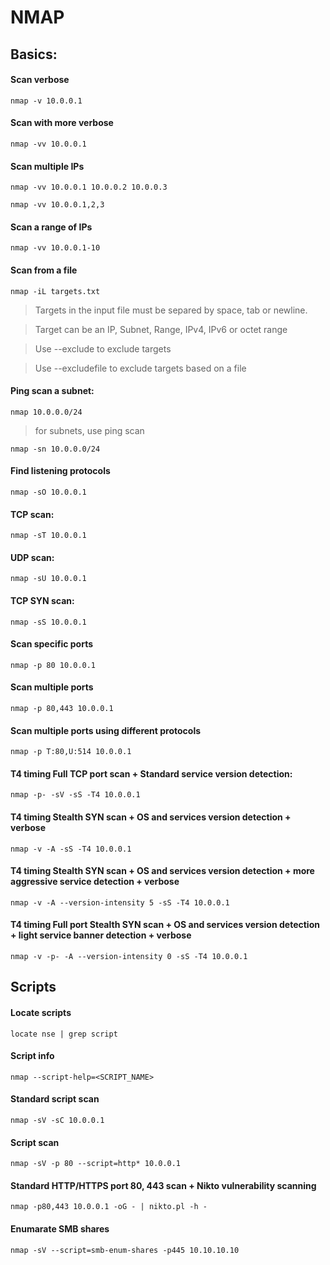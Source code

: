 # NMAP

## Basics:

#### Scan verbose

`nmap -v 10.0.0.1`

#### Scan with more verbose

`nmap -vv 10.0.0.1`

#### Scan multiple IPs

`nmap -vv 10.0.0.1 10.0.0.2 10.0.0.3`

`nmap -vv 10.0.0.1,2,3`

#### Scan a range of IPs

`nmap -vv 10.0.0.1-10`

#### Scan from a file

`nmap -iL targets.txt`
> Targets in the input file must be separed by space, tab or newline.

> Target can be an IP, Subnet, Range, IPv4, IPv6 or octet range

> Use --exclude to exclude targets

> Use --excludefile to exclude targets based on a file

#### Ping scan a subnet:

`nmap 10.0.0.0/24`
> for subnets, use ping scan 

`nmap -sn 10.0.0.0/24` 

#### Find listening protocols

`nmap -sO 10.0.0.1`

#### TCP scan:

`nmap -sT 10.0.0.1`

#### UDP scan:

`nmap -sU 10.0.0.1`

#### TCP SYN scan:

`nmap -sS 10.0.0.1`

#### Scan specific ports

`nmap -p 80 10.0.0.1`

#### Scan multiple ports

`nmap -p 80,443 10.0.0.1`

#### Scan multiple ports using different protocols

`nmap -p T:80,U:514 10.0.0.1`

#### T4 timing Full TCP port scan + Standard service version detection:

`nmap -p- -sV -sS -T4 10.0.0.1`

#### T4 timing Stealth SYN scan + OS and services version detection + verbose

`nmap -v -A -sS -T4 10.0.0.1`

#### T4 timing Stealth SYN scan + OS and services version detection + more aggressive service detection + verbose

`nmap -v -A --version-intensity 5 -sS -T4 10.0.0.1`

#### T4 timing Full port Stealth SYN scan + OS and services version detection + light service banner detection + verbose

`nmap -v -p- -A --version-intensity 0 -sS -T4 10.0.0.1`

## Scripts

#### Locate scripts

`locate nse | grep script`

#### Script info

`nmap --script-help=<SCRIPT_NAME>`

#### Standard script scan

`nmap -sV -sC 10.0.0.1`

#### Script scan

`nmap -sV -p 80 --script=http* 10.0.0.1`

#### Standard HTTP/HTTPS port 80, 443 scan + Nikto vulnerability scanning

`nmap -p80,443 10.0.0.1 -oG - | nikto.pl -h -`

#### Enumarate SMB shares

`nmap -sV --script=smb-enum-shares -p445 10.10.10.10`
